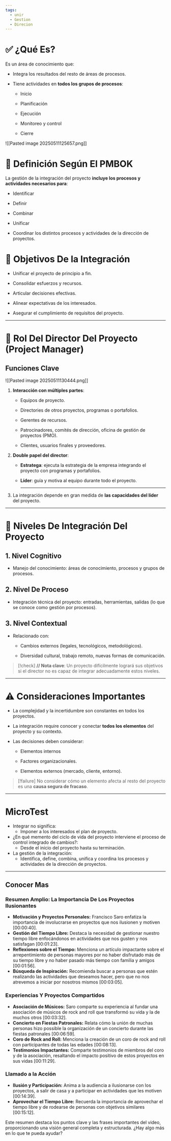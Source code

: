 ```yaml
---
tags:
  - unir
  - Gestion
  - Direcion
---
```

# ✅ ¿Qué Es?

Es un área de conocimiento que:

- Integra los resultados del resto de áreas de procesos.
    
- Tiene actividades en **todos los grupos de procesos**:
    
    - Inicio
        
    - Planificación
        
    - Ejecución
        
    - Monitoreo y control
        
    - Cierre

![[Pasted image 20250511125657.png]]

# 📘 Definición Según El PMBOK

La gestión de la integración del proyecto **incluye los procesos y actividades necesarios para**:

- Identificar
    
- Definir
    
- Combinar
    
- Unificar
    
- Coordinar los distintos procesos y actividades de la dirección de proyectos.

# 🎯 Objetivos De la Integración

- Unificar el proyecto de principio a fin.
    
- Consolidar esfuerzos y recursos.
    
- Articular decisiones efectivas.
    
- Alinear expectativas de los interesados.
    
- Asegurar el cumplimiento de requisitos del proyecto.

---

# 👤 Rol Del Director Del Proyecto (Project Manager)

## Funciones Clave

![[Pasted image 20250511130444.png]]

1. **Interacción con múltiples partes**:
    
    - Equipos de proyecto.
        
    - Directories de otros proyectos, programas o portafolios.
        
    - Gerentes de recursos.
        
    - Patrocinadores, comités de dirección, oficina de gestión de proyectos (PMO).
        
    - Clientes, usuarios finales y proveedores.
        
2. **Double papel del director**:
    
    - **Estratega**: ejecuta la estrategia de la empresa integrando el proyecto con programas y portafolios.
        
    - **Líder**: guía y motiva al equipo durante todo el proyecto.
        ****
3. La integración depende en gran medida de **las capacidades del líder** del proyecto.

---

# 🧠 Niveles De Integración Del Proyecto

## 1. Nivel Cognitivo

- Manejo del conocimiento: áreas de conocimiento, procesos y grupos de procesos.

## 2. Nivel De Proceso

- Integración técnica del proyecto: entradas, herramientas, salidas (lo que se conoce como gestión por procesos).

## 3. Nivel Contextual

- Relacionado con:
    
    - Cambios externos (legales, tecnológicos, metodológicos).
        
    - Diversidad cultural, trabajo remoto, nuevas formas de comunicación.

> [!check] **// Nota clave**: 
> Un proyecto difícilmente logrará sus objetivos si el director no es capaz de integrar adecuadamente estos niveles.

---

# ⚠️ Consideraciones Importantes

- La complejidad y la incertidumbre son constantes en todos los proyectos.
    
- La integración require conocer y conectar **todos los elementos** del proyecto y su contexto.
    
- Las decisiones deben considerar:
    
    - Elementos internos
        
    - Factores organizacionales.
        
    - Elementos externos (mercado, cliente, entorno).

> [!failure] 
No considerar cómo un elemento afecta al resto del proyecto es una **causa segura de fracaso**.

---

# MicroTest

- Integrar no significa:
	- Imponer a los interesados el plan de proyecto.
- ¿En qué memento del ciclo de vida del proyecto interviene el proceso de control integrado de cambios?:
	- Desde el inicio del proyecto hasta su terminación.
- La gestión de la integración:
	- Identifica, define, combina, unifica y coordina los procesos y actividades de la dirección de proyectos.

---

## Conocer Mas

### Resumen Amplio: La Importancia De Los Proyectos Ilusionantes

 * **Motivación y Proyectos Personales:** Francisco Saro enfatiza la importancia de involucrarse en proyectos que nos ilusionen y motiven [00:00:40].
 * **Gestión del Tiempo Libre:** Destaca la necesidad de gestionar nuestro tiempo libre enfocándonos en actividades que nos gusten y nos satisfagan [00:01:23].
 * **Reflexiones sobre el Tiempo:** Menciona un artículo impactante sobre el arrepentimiento de personas mayores por no haber disfrutado más de su tiempo libre y no haber pasado más tiempo con familia y amigos [00:01:56].
 * **Búsqueda de Inspiración:** Recomienda buscar a personas que estén realizando las actividades que deseamos hacer, pero que no nos atrevemos a iniciar por nosotros mismos [00:03:05].

### Experiencias Y Proyectos Compartidos

 * **Asociación de Músicos:** Saro comparte su experiencia al fundar una asociación de músicos de rock and roll que transformó su vida y la de muchos otros [00:03:32].
 * **Concierto en Fiestas Patronales:** Relata cómo la unión de muchas personas hizo possible la organización de un concierto durante las fiestas patronales [00:06:59].
 * **Coro de Rock and Roll:** Menciona la creación de un coro de rock and roll con participantes de todas las edades [00:08:13].
 * **Testimonios Impactantes:** Comparte testimonios de miembros del coro y de la asociación, resaltando el impacto positivo de estos proyectos en sus vidas [00:11:29].

### Llamado a la Acción

 * **Ilusión y Participación:** Anima a la audiencia a ilusionarse con los proyectos, a salir de casa y a participar en actividades que les motiven [00:14:39].
 * **Aprovechar el Tiempo Libre:** Recuerda la importancia de aprovechar el tiempo libre y de rodearse de personas con objetivos similares [00:15:12].

 Este resumen destaca los puntos clave y las frases importantes del video, proporcionando una visión general completa y estructurada. ¿Hay algo más en lo que te pueda ayudar?